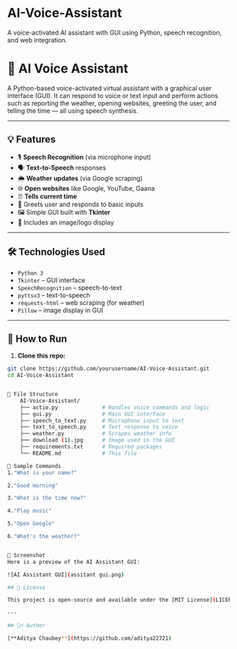 # AI-Voice-Assistant
A voice-activated AI assistant with GUI using Python, speech recognition, and web integration.
# 🧠 AI Voice Assistant

A Python-based voice-activated virtual assistant with a graphical user interface (GUI). It can respond to voice or text input and perform actions such as reporting the weather, opening websites, greeting the user, and telling the time — all using speech synthesis.

---

## 💡 Features

- 🎙️ **Speech Recognition** (via microphone input)
- 🗣️ **Text-to-Speech** responses
- 🌦️ **Weather updates** (via Google scraping)
- 🌐 **Open websites** like Google, YouTube, Gaana
- ⏰ **Tells current time**
- 👋 Greets user and responds to basic inputs
- 🖼️ Simple GUI built with **Tkinter**
- 📸 Includes an image/logo display

---

## 🛠️ Technologies Used

- `Python 3`
- `Tkinter` – GUI interface
- `SpeechRecognition` – speech-to-text
- `pyttsx3` – text-to-speech
- `requests-html` – web scraping (for weather)
- `Pillow` – image display in GUI

---

## 🚀 How to Run

1. **Clone this repo:**

```bash
git clone https://github.com/yourusername/AI-Voice-Assistant.git
cd AI-Voice-Assistant


📁 File Structure
    AI-Voice-Assistant/
    ├── actio.py              # Handles voice commands and logic
    ├── gui.py                # Main GUI interface
    ├── speech_to_text.py     # Microphone input to text
    ├── text_to_speech.py     # Text response to voice
    ├── weather.py            # Scrapes weather info
    ├── download (1).jpg      # Image used in the GUI
    ├── requirements.txt      # Required packages
    └── README.md             # This file

📝 Sample Commands
1."What is your name?"

2."Good morning"

3."What is the time now?"

4."Play music"

5."Open Google"

6."What's the weather?"


📸 Screenshot
Here is a preview of the AI Assistant GUI:

![AI Assistant GUI](assitant gui.png)

## 📄 License

This project is open-source and available under the [MIT License](LICENSE).

---

## 🙋‍♂️ Author

[**Aditya Chaubey**](https://github.com/aditya22721)

